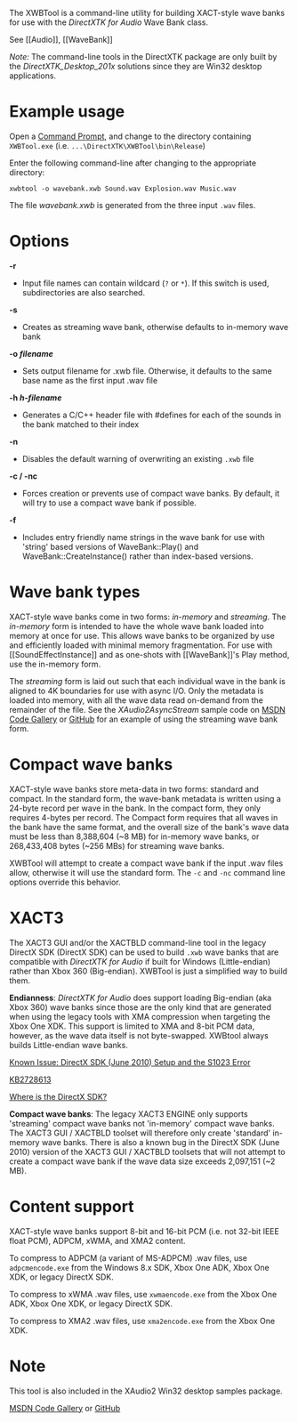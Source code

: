 The XWBTool is a command-line utility for building XACT-style wave banks for use with the _DirectXTK for Audio_ Wave Bank class.

See [[Audio]], [[WaveBank]]

*Note:* The command-line tools in the DirectXTK package are only built by the _DirectXTK_Desktop_201x_ solutions since they are Win32 desktop applications.

# Example usage

Open a [Command Prompt](http://windows.microsoft.com/en-us/windows/command-prompt-faq), and change to the directory containing ``XWBTool.exe`` (i.e. ``...\DirectXTK\XWBTool\bin\Release``)

Enter the following command-line after changing to the appropriate directory:

    xwbtool -o wavebank.xwb Sound.wav Explosion.wav Music.wav

The file _wavebank.xwb_ is generated from the three input ``.wav`` files.

# Options

**-r**
* Input file names can contain wildcard (``?`` or ``*``). If this switch is used, subdirectories are also searched.

**-s**
* Creates as streaming wave bank, otherwise defaults to in-memory wave bank

**-o _filename_**
* Sets output filename for .xwb file. Otherwise, it defaults to the same base name as the first input .wav file

**-h _h-filename_**
* Generates a C/C++ header file with #defines for each of the sounds in the bank matched to their index

**-n**
* Disables the default warning of overwriting an existing ``.xwb`` file

**-c / -nc**
* Forces creation or prevents use of compact wave banks. By default, it will try to use a compact wave bank if possible.

**-f**
* Includes entry friendly name strings in the wave bank for use with 'string' based versions of WaveBank::Play() and WaveBank::CreateInstance() rather than index-based versions.

# Wave bank types
XACT-style wave banks come in two forms: _in-memory_ and _streaming_. The _in-memory_ form is intended to have the whole wave bank loaded into memory at once for use. This allows wave banks to be organized by use and efficiently loaded with minimal memory fragmentation. For use with [[SoundEffectInstance]] and as one-shots with [[WaveBank]]'s Play method, use the in-memory form.

The _streaming_ form is laid out such that each individual wave in the bank is aligned to 4K boundaries for use with async I/O. Only the metadata is loaded into memory, with all the wave data read on-demand from the remainder of the file. See the _XAudio2AsyncStream_ sample code on [MSDN Code Gallery](http://code.msdn.microsoft.com/XAudio2-Win32-Samples-024b3933) or [GitHub](https://github.com/walbourn/directx-sdk-samples) for an example of using the streaming wave bank form.

# Compact wave banks
XACT-style wave banks store meta-data in two forms: standard and compact. In the standard form, the wave-bank metadata is written using a 24-byte record per wave in the bank. In the compact form, they only requires 4-bytes per record. The Compact form requires that all waves in the bank have the same format, and the overall size of the bank's wave data must be less than 8,388,604 (~8 MB) for in-memory wave banks, or 268,433,408 bytes (~256 MBs) for streaming wave banks.

XWBTool will attempt to create a compact wave bank if the input .wav files allow, otherwise it will use the standard form. The ``-c`` and ``-nc`` command line options override this behavior.

# XACT3
The XACT3 GUI and/or the XACTBLD command-line tool in the legacy DirectX SDK (DirectX SDK) can be used to build ``.xwb`` wave banks that are compatible with _DirectXTK for Audio_ if built for Windows (Little-endian) rather than Xbox 360 (Big-endian). XWBTool is just a simplified way to build them.

**Endianness**: _DirectXTK for Audio_ does support loading Big-endian (aka Xbox 360) wave banks since those are the only kind that are generated when using the legacy tools with XMA compression when targeting the Xbox One XDK. This support is limited to XMA and 8-bit PCM data, however, as the wave data itself is not byte-swapped. XWBtool always builds Little-endian wave banks.

[Known Issue: DirectX SDK (June 2010) Setup and the S1023 Error](http://blogs.msdn.com/b/chuckw/archive/2011/12/09/known-issue-directx-sdk-june-2010-setup-and-the-s1023-error.aspx)

[KB2728613](https://support.microsoft.com/en-us/kb/2728613)

[Where is the DirectX SDK?](http://msdn.microsoft.com/en-us/library/windows/desktop/ee663275.aspx)

**Compact wave banks**: The legacy XACT3 ENGINE only supports 'streaming' compact wave banks not 'in-memory' compact wave banks. The XACT3 GUI / XACTBLD toolset will therefore only create 'standard' in-memory wave banks. There is also a known bug in the DirectX SDK (June 2010) version of the XACT3 GUI / XACTBLD toolsets that will not attempt to create a compact wave bank if the wave data size exceeds 2,097,151 (~2 MB).

# Content support
XACT-style wave banks support 8-bit and 16-bit PCM (i.e. not 32-bit IEEE float PCM), ADPCM, xWMA, and XMA2 content.

To compress to ADPCM (a variant of MS-ADPCM) .wav files, use ``adpcmencode.exe`` from the Windows 8.x SDK, Xbox One ADK, Xbox One XDK, or legacy DirectX SDK.

To compress to xWMA .wav files, use ``xwmaencode.exe`` from the Xbox One ADK, Xbox One XDK, or legacy DirectX SDK.

To compress to XMA2 .wav files, use ``xma2encode.exe`` from the Xbox One XDK.

# Note
This tool is also included in the XAudio2 Win32 desktop samples package.

[MSDN Code Gallery](http://code.msdn.microsoft.com/XAudio2-Win32-Samples-024b3933) or [GitHub](https://github.com/walbourn/directx-sdk-samples)
